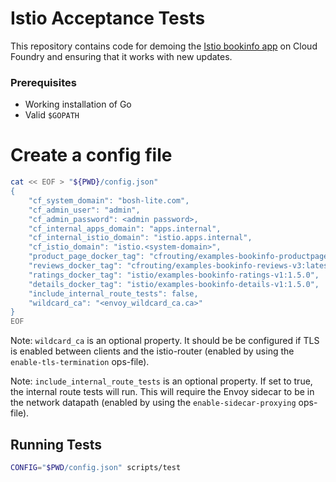 # Istio Acceptance Tests
This repository contains code for demoing the [Istio bookinfo
app](https://istio.io/docs/guides/bookinfo.html) on Cloud Foundry and ensuring
that it works with new updates.

### Prerequisites
- Working installation of Go
- Valid `$GOPATH`

# Create a config file
```sh
cat << EOF > "${PWD}/config.json"
{
	"cf_system_domain": "bosh-lite.com",
	"cf_admin_user": "admin",
	"cf_admin_password": <admin password>,
	"cf_internal_apps_domain": "apps.internal",
	"cf_internal_istio_domain": "istio.apps.internal",
	"cf_istio_domain": "istio.<system-domain>",
	"product_page_docker_tag": "cfrouting/examples-bookinfo-productpage-v1:latest",
	"reviews_docker_tag": "cfrouting/examples-bookinfo-reviews-v3:latest",
	"ratings_docker_tag": "istio/examples-bookinfo-ratings-v1:1.5.0",
	"details_docker_tag": "istio/examples-bookinfo-details-v1:1.5.0",
	"include_internal_route_tests": false,
	"wildcard_ca": "<envoy_wildcard_ca.ca>"
}
EOF
```

Note: `wildcard_ca` is an optional property. It should be be configured if TLS
is enabled between clients and the istio-router (enabled by using the
`enable-tls-termination` ops-file).

Note: `include_internal_route_tests` is an optional property. If set to true, the
internal route tests will run. This will require the Envoy sidecar to be in the
network datapath (enabled by using the `enable-sidecar-proxying` ops-file).

## Running Tests
```sh
CONFIG="$PWD/config.json" scripts/test
```
